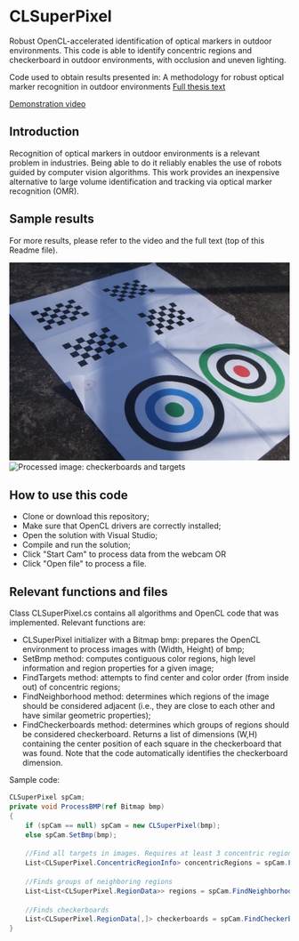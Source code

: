 # CLSuperPixel

Robust OpenCL-accelerated identification of optical markers in outdoor environments. This code is able to identify concentric regions and checkerboard in outdoor environments, with occlusion and uneven lighting.

Code used to obtain results presented in: A methodology for robust optical marker recognition in outdoor environments
[Full thesis text](./RobustOMRThesis.pdf)

[Demonstration video](https://youtu.be/rbYjnu13cMk)

## Introduction

Recognition of optical markers in outdoor environments is a relevant problem in industries. Being able to do it reliably enables the use of robots guided by computer vision algorithms. This work provides an inexpensive alternative to large volume identification and tracking via optical marker recognition (OMR).

## Sample results

For more results, please refer to the video and the full text (top of this Readme file).

![Input image](./Images/checkerTarget.JPG "Input image")
![Processed image: checkerboards and targets](./Images/checkerTarget.JPGproc.png "Processed image: checkerboards and targets")

## How to use this code

- Clone or download this repository;
- Make sure that OpenCL drivers are correctly installed;
- Open the solution with Visual Studio;
- Compile and run the solution;
- Click "Start Cam" to process data from the webcam OR
- Click "Open file" to process a file.

## Relevant functions and files

Class CLSuperPixel.cs contains all algorithms and OpenCL code that was implemented. Relevant functions are:

- CLSuperPixel initializer with a Bitmap bmp: prepares the OpenCL environment to process images with (Width, Height) of bmp;
- SetBmp method: computes contiguous color regions, high level information and region properties for a given image;
- FindTargets method: attempts to find center and color order (from inside out) of concentric regions;
- FindNeighborhood method: determines which regions of the image should be considered adjacent (i.e., they are close to each other and have similar geometric properties);
- FindCheckerboards method: determines which groups of regions should be considered checkerboard. Returns a list of dimensions (W,H) containing the center position of each square in the checkerboard that was found. Note that the code automatically identifies the checkerboard dimension.

Sample code:

   ```csharp
   CLSuperPixel spCam;
   private void ProcessBMP(ref Bitmap bmp)
   {
       if (spCam == null) spCam = new CLSuperPixel(bmp);
       else spCam.SetBmp(bmp);
       
       //Find all targets in images. Requires at least 3 concentric regions
       List<CLSuperPixel.ConcentricRegionInfo> concentricRegions = spCam.FindTargets(3);

       //Finds groups of neighboring regions
       List<List<CLSuperPixel.RegionData>> regions = spCam.FindNeighborhood();
       
       //Finds checkerboards
       List<CLSuperPixel.RegionData[,]> checkerboards = spCam.FindCheckerboards(regions);
   }

  ```

